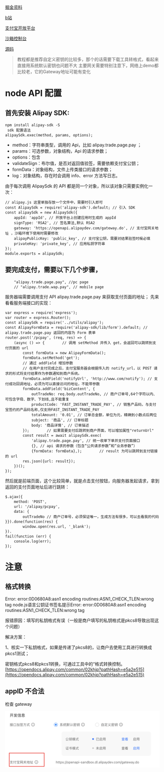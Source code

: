 [掘金资料](https://juejin.cn/post/6873368324227629069?searchId=2023102123544393BB1CB64C44972787A7)

[b站](https://www.bilibili.com/video/BV1h341157DQ/?spm_id_from=333.337.search-card.all.click&vd_source=6da87fcc5dd71cebb5f78a66d6a6b215)

[支付宝开放平台](https://open.alipay.com/)

[沙箱控制台](https://open.alipay.com/develop/sandbox/app)

[源码](https://github.com/thinkasany/nestjs-course-code/tree/master/%E6%94%AF%E4%BB%98/node-alipay-dev)

> 教程都是推荐自定义密钥的比较多，那个的话需要下载工具转格式，看起来直接用系统默认密钥也问题不大
> 主要网关需要特别注意下，网络上demo都比较老，它的Gateway地址可能有变化

# node API 配置

## 首先安装 Alipay SDK:

```
npm install alipay-sdk -S
 sdk 配置语法
alipaySdk.exec(method, params, options);
```

- method：字符串类型，调用的 Api，比如 alipay.trade.page.pay ；
- params：可选参数，对象结构，Api 的请求参数；
- options：包含
- validateSign：布尔值，是否对返回值验签，需要依赖支付宝公钥；
- formData：对象结构，文件上传类接口的请求参数；
- log：对象结构，存在时会调用 info、error 方法写日志。

由于每次调用 AlipaySdk 的 API 都是同一个对象，所以该对象只需要实例化一次：

```
// alipay.js 这里单独存放一个文件中，需要时引入即可
const AlipaySdk = require('alipay-sdk').default; // 引入 SDK
const alipaySdk = new AlipaySdk({
    appId: 'appId', // 开放平台上创建应用时生成的 appId
    signType: 'RSA2', // 签名算法,默认 RSA2
    gateway: 'https://openapi.alipaydev.com/gateway.do', // 支付宝网关地址 ，沙箱环境下使用时需要修改
    alipayPublicKey: 'public_key', // 支付宝公钥，需要对结果验签时候必填
    privateKey: 'private_key', // 应用私钥字符串
});
module.exports = alipaySdk;
```

## 要完成支付，需要以下几个步骤，

```
    "alipay.trade.page.pay", //pc page
    // "alipay.trade.wap.pay", // mobile page
```

服务器端需要调用支付 API alipay.trade.page.pay 来获取支付页面的地址； 先来看看服务端接口的实现：

```
var express = require('express');
var router = express.Router();
const alipaySdk = require('../utils/alipay');
const AlipayFormData = require('alipay-sdk/lib/form').default; // alipay.trade.page.pay 返回的内容为 Form 表单
router.post('/pcpay', (req, res) => {
    (async () => {        // 调用 setMethod 并传入 get，会返回可以跳转到支付页面的 url
        const formData = new AlipayFormData();
        formData.setMethod('get');
        // 通过 addField 增加参数
        // 在用户支付完成之后，支付宝服务器会根据传入的 notify_url，以 POST 请求的形式将支付结果作为参数通知到商户系统。
        formData.addField('notifyUrl', 'http://www.com/notify'); // 支付成功回调地址，必须为可以直接访问的地址，不能带参数
        formData.addField('bizContent', {
            outTradeNo: req.body.outTradeNo, // 商户订单号,64个字符以内、可包含字母、数字、下划线,且不能重复
            productCode: 'FAST_INSTANT_TRADE_PAY', // 销售产品码，与支付宝签约的产品码名称,仅支持FAST_INSTANT_TRADE_PAY
            totalAmount: '0.01', // 订单总金额，单位为元，精确到小数点后两位
            subject: '商品', // 订单标题
            body: '商品详情', // 订单描述
        });        // 如果需要支付后跳转到商户界面，可以增加属性"returnUrl"
        const result = await alipaySdk.exec(
            'alipay.trade.page.pay', // 统一收单下单并支付页面接口
            {}, // api 请求的参数（包含“公共请求参数”和“业务参数”）
            {formData: formData},);        // result 为可以跳转到支付链接的 url
        res.json({url: result});
    })();
});
```

然后就是前端页面，这个比较简单，就是点击支付按钮，向服务器发起请求，拿到返回的支付页面地址后进行跳转：

```
$.ajax({
    method: 'POST',
    url: '/alipay/pcpay',
    data: {
        outTradeNo // 商户订单号，必须保证唯一，生成方法有很多，可以去看我的代码    }}).done(function(res) {
        window.open(res.url, '_blank');
}).
fail(function (err) {
    console.log(err);
});
```

# 注意

## 格式转换

Error: error:0D0680A8:asn1 encoding routines:ASN1_CHECK_TLEN:wrong tag
node.js语言公钥证书签名提示Error: error:0D0680A8:asn1 encoding routines:ASN1_CHECK_TLEN:wrong tag

报错原因：填写的私钥格式有误（一般是商户填写的私钥格式是pkcs8导致出现这个问题）

解决方案：

1、核实一下私钥格式，如果是传递了pkcs8的，让商户去使用工具进行转换成pkcs1测试；

密钥格式pkcs8和pkcs1转换，可通过工具中的“格式转换控制。
[https://opendocs.alipay.com/common/02khjp?pathHash=e5a2e515](https://opendocs.alipay.com/common/02khjp?pathHash=e5a2e515)

## appID 不合法

检查 gateway

<img src="/docs/nest/pay/images/1.png" />
